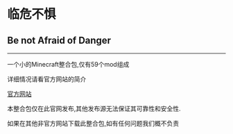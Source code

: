 # 临危不惧
## Be not Afraid of Danger

--------------------------------------------------

一个小的Minecraft整合包,仅有59个mod组成

详细情况请看官方网站的简介

[官方网站](https://badmcpack.netlify.app/)

本整合包仅在此官网发布,其他发布源无法保证其可靠性和安全性.

如果在其他非官方网站下载此整合包,如有任何问题我们概不负责
